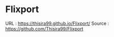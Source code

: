 # Flixport

URL : https://thisira99.github.io/Flixport/
Source : https://github.com/Thisira99/Flixport
